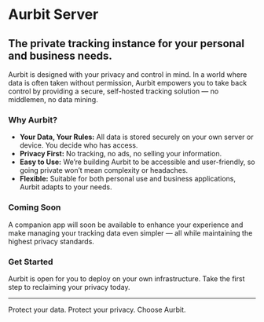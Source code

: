 # Aurbit Server

## The private tracking instance for your personal and business needs.

Aurbit is designed with your privacy and control in mind. In a world where data is often taken without permission, Aurbit empowers you to take back control by providing a secure, self-hosted tracking solution — no middlemen, no data mining.

### Why Aurbit?

- **Your Data, Your Rules:** All data is stored securely on your own server or device. You decide who has access.
- **Privacy First:** No tracking, no ads, no selling your information.
- **Easy to Use:** We’re building Aurbit to be accessible and user-friendly, so going private won’t mean complexity or headaches.
- **Flexible:** Suitable for both personal use and business applications, Aurbit adapts to your needs.

### Coming Soon

A companion app will soon be available to enhance your experience and make managing your tracking data even simpler — all while maintaining the highest privacy standards.

### Get Started

Aurbit is open for you to deploy on your own infrastructure. Take the first step to reclaiming your privacy today.

---

Protect your data. Protect your privacy. Choose Aurbit.